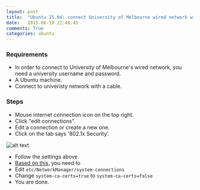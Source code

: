 ```yaml
---
layout: post
title:  "Ubuntu 15.04: connect University of Melbourne wired network with username and password manually"
date:   2015-06-19 22:48:45
comments: True
categories: ubuntu 
---
```


### Requirements
* In order to connect to University of Melbourne's wired network, you need a university username and password.
* A Ubuntu machine.
* Connect to univeristy network with a cable.

### Steps

* Mouse internet connection icon on the top right.
* Click "edit connections".
* Edit a connection or create a new one.
* Click on the tab says '802.1x Security'. 

![alt text][setting]

* Follow the settings above.
* [Based on this][ca], you need to
* Edit 
```etc/NetworkManager/system-connections```
* Change
```system-ca-certs=true```
to
```system-ca-certs=false```
* You are done.


[setting]: /images/unimelb_wired_network.png
[ca]: http://askubuntu.com/questions/456970/constantly-asked-for-wifi-password-and-ca-certificate
